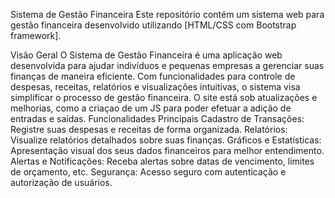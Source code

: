 Sistema de Gestão Financeira
Este repositório contém um sistema web para gestão financeira desenvolvido utilizando [HTML/CSS com Bootstrap framework].

Visão Geral
O Sistema de Gestão Financeira é uma aplicação web desenvolvida para ajudar indivíduos e pequenas empresas a gerenciar suas finanças de maneira eficiente. Com funcionalidades para controle de despesas, receitas, relatórios e visualizações intuitivas, o sistema visa simplificar o processo de gestão financeira.
O site está sob atualizações e melhorias, como a criaçao de um JS para poder efetuar a adição de entradas e saídas.
Funcionalidades Principais
Cadastro de Transações: Registre suas despesas e receitas de forma organizada.
Relatórios: Visualize relatórios detalhados sobre suas finanças.
Gráficos e Estatísticas: Apresentação visual dos seus dados financeiros para melhor entendimento.
Alertas e Notificações: Receba alertas sobre datas de vencimento, limites de orçamento, etc.
Segurança: Acesso seguro com autenticação e autorização de usuários.

